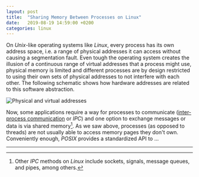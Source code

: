 ```yaml
---
layout: post
title:  "Sharing Memory Between Processes on Linux"
date:   2019-08-19 14:59:00 +0200
categories: linux
---
```


On *Unix*-like operating systems like *Linux*, every process has its own address space, i.e. a range of physical addresses it can access without causing a segmentation fault. Even tough the operating system creates the illusion of a continuous range of virtual addresses that a process might use, physical memory is limited and different processes are by design restricted to using their own sets of physical addresses to not interfere with each other. The following schematic shows how hardware addresses are related to this software abstraction.

![Physical and virtual addresses](../../../../assets/addresses.png)

Now, some applications require a way for processes to communicate ([inter-process communication](https://en.wikipedia.org/wiki/Inter-process_communication) or *IPC*) and one option to exchange messages or data is via shared memory[^1]. As we saw above, processes (as opposed to threads) are not usually able to access memory pages they don't own. Conveniently enough, *POSIX* provides a standardized API to ...

<hr class="hr-light">

[^1]: Other *IPC* methods on *Linux* include sockets, signals, message queues, and pipes, among others.
